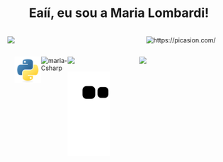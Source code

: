 <div align="center"><strong>
  <h1>Eaíí, eu sou a Maria Lombardi!</h1>
</strong></div>
<div><br>
  <a href="https://github.com/duda30">
  <img height="190em" align="left" src="https://github-readme-stats.vercel.app/api?username=duda30&show_icons=true&theme=dracula&include_all_commits=true&count_private=true"/>
  <a href="https://picasion.com/"><img src="https://i.picasion.com/pic92/9e39fe679bede1d6ea45049139bb2c2d.gif" width="190" align="right" height="190" border="0" alt="https://picasion.com/" /></a><br /><a href="https://picasion.com/"></a> 
</div>
  
  ##
  
<div><p>
  <img height="190em" align="right" src="https://github-readme-stats.vercel.app/api/top-langs/?username=duda30&layout=compact&langs_count=7&theme=dracula">
  <img align="left" alt="maria-Python" height="60" width="60" src="https://raw.githubusercontent.com/devicons/devicon/master/icons/python/python-original.svg">
  <img align="left" alt="maria-Csharp" height="60" width="60" src="https://cdn.jsdelivr.net/gh/devicons/devicon/icons/amazonwebservices/amazonwebservices-original.svg">
</p></div>
  
<div> 
  <a href="https://www.linkedin.com/in/rafaella-ballerini-45875016a" target="_blank"><img src="https://img.shields.io/badge/-LinkedIn-%230077B5?style=for-the-badge&logo=linkedin&logoColor=white" target="_blank"></a> 
 
  ![Snake animation](https://github.com/rafaballerini/rafaballerini/blob/output/github-contribution-grid-snake.svg)
 
</div>
